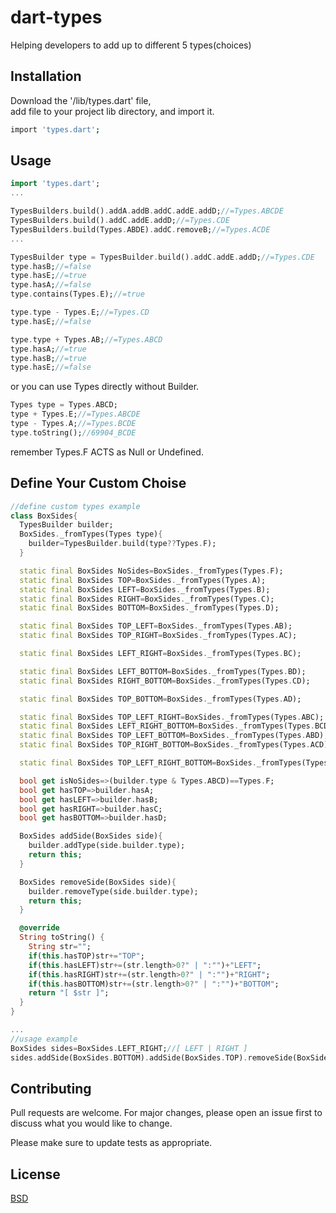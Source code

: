 # dart-types

Helping developers to add up to different 5 types(choices)

## Installation

Download the '/lib/types.dart' file,  
add file to your project lib directory, and import it.

```bash
import 'types.dart';
```

## Usage

```dart
import 'types.dart';
...

TypesBuilders.build().addA.addB.addC.addE.addD;//=Types.ABCDE
TypesBuilders.build().addC.addE.addD;//=Types.CDE
TypesBuilders.build(Types.ABDE).addC.removeB;//=Types.ACDE
...

TypesBuilder type = TypesBuilder.build().addC.addE.addD;//=Types.CDE
type.hasB;//=false
type.hasE;//=true
type.hasA;//=false
type.contains(Types.E);//=true

type.type - Types.E;//=Types.CD
type.hasE;//=false

type.type + Types.AB;//=Types.ABCD
type.hasA;//=true
type.hasB;//=true
type.hasE;//=false
```
or you can use Types directly without Builder.

```dart
Types type = Types.ABCD;
type + Types.E;//=Types.ABCDE
type - Types.A;//=Types.BCDE
type.toString();//69904_BCDE
```
remember Types.F ACTS as Null or Undefined.

## Define Your Custom Choise

```dart
//define custom types example
class BoxSides{
  TypesBuilder builder;
  BoxSides._fromTypes(Types type){
    builder=TypesBuilder.build(type??Types.F);
  }

  static final BoxSides NoSides=BoxSides._fromTypes(Types.F);
  static final BoxSides TOP=BoxSides._fromTypes(Types.A);
  static final BoxSides LEFT=BoxSides._fromTypes(Types.B);
  static final BoxSides RIGHT=BoxSides._fromTypes(Types.C);
  static final BoxSides BOTTOM=BoxSides._fromTypes(Types.D);

  static final BoxSides TOP_LEFT=BoxSides._fromTypes(Types.AB);
  static final BoxSides TOP_RIGHT=BoxSides._fromTypes(Types.AC);

  static final BoxSides LEFT_RIGHT=BoxSides._fromTypes(Types.BC);

  static final BoxSides LEFT_BOTTOM=BoxSides._fromTypes(Types.BD);
  static final BoxSides RIGHT_BOTTOM=BoxSides._fromTypes(Types.CD);

  static final BoxSides TOP_BOTTOM=BoxSides._fromTypes(Types.AD);

  static final BoxSides TOP_LEFT_RIGHT=BoxSides._fromTypes(Types.ABC);
  static final BoxSides LEFT_RIGHT_BOTTOM=BoxSides._fromTypes(Types.BCD);
  static final BoxSides TOP_LEFT_BOTTOM=BoxSides._fromTypes(Types.ABD);
  static final BoxSides TOP_RIGHT_BOTTOM=BoxSides._fromTypes(Types.ACD);

  static final BoxSides TOP_LEFT_RIGHT_BOTTOM=BoxSides._fromTypes(Types.ABCD);

  bool get isNoSides=>(builder.type & Types.ABCD)==Types.F;
  bool get hasTOP=>builder.hasA;
  bool get hasLEFT=>builder.hasB;
  bool get hasRIGHT=>builder.hasC;
  bool get hasBOTTOM=>builder.hasD;

  BoxSides addSide(BoxSides side){
    builder.addType(side.builder.type);
    return this;
  }

  BoxSides removeSide(BoxSides side){
    builder.removeType(side.builder.type);
    return this;
  }

  @override
  String toString() {
    String str="";
    if(this.hasTOP)str+="TOP";
    if(this.hasLEFT)str+=(str.length>0?" | ":"")+"LEFT";
    if(this.hasRIGHT)str+=(str.length>0?" | ":"")+"RIGHT";
    if(this.hasBOTTOM)str+=(str.length>0?" | ":"")+"BOTTOM";
    return "[ $str ]";
  }
}

...
//usage example
BoxSides sides=BoxSides.LEFT_RIGHT;//[ LEFT | RIGHT ]
sides.addSide(BoxSides.BOTTOM).addSide(BoxSides.TOP).removeSide(BoxSides.LEFT);//[ TOP | RIGHT | BOTTOM ]
```

## Contributing
Pull requests are welcome. For major changes, please open an issue first to discuss what you would like to change.

Please make sure to update tests as appropriate.

## License
[BSD](https://choosealicense.com/licenses/bsd/)
